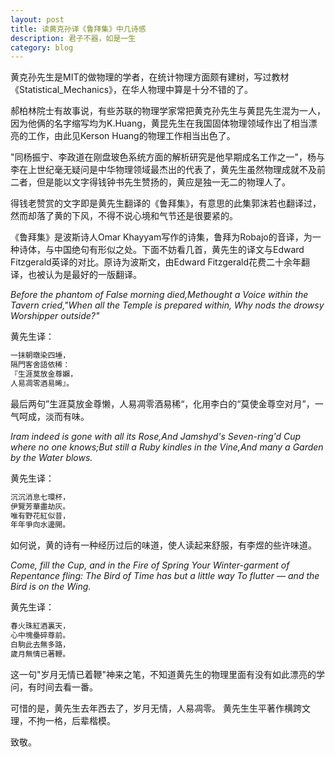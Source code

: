```yaml
---
layout: post
title: 读黄克孙译《鲁拜集》中几诗感
description: 君子不器，如是一生
category: blog
---
```


黄克孙先生是MIT的做物理的学者，在统计物理方面颇有建树，写过教材《Statistical_Mechanics》，在华人物理中算是十分不错的了。

郝柏林院士有故事说，有些苏联的物理学家常把黄克孙先生与黄昆先生混为一人，因为他俩的名字缩写均为K.Huang，黄昆先生在我国固体物理领域作出了相当漂亮的工作，由此见Kerson Huang的物理工作相当出色了。

"同杨振宁、李政道在刚盘玻色系统方面的解析研究是他早期成名工作之一"，杨与李在上世纪毫无疑问是中华物理领域最杰出的代表了，黄先生虽然物理成就不及前二者，但是能以文字得钱钟书先生赞扬的，黄应是独一无二的物理人了。

得钱老赞赏的文字即是黄先生翻译的《鲁拜集》，有意思的此集郭沫若也翻译过，然而却落了黄的下风，不得不说心境和气节还是很要紧的。

《鲁拜集》是波斯诗人Omar Khayyam写作的诗集，鲁拜为Robajo的音译，为一种诗体，与中国绝句有形似之处。下面不妨看几首，黄先生的译文与Edward Fitzgerald英译的对比。原诗为波斯文，由Edward Fitzgerald花费二十余年翻译，也被认为是最好的一版翻译。

*Before the phantom of False morning died,Methought a Voice within the Tavern cried,"When all the Temple is prepared within,
Why nods the drowsy Worshipper outside?"*

黄先生译：
```md
一抹朝暾染四埵，
隔門客舍語依稀：
『生涯莫放金尊嬾，
人易凋零酒易晞』。
```
最后两句”生涯莫放金尊懒，人易凋零酒易稀“，化用李白的“莫使金尊空对月”，一气呵成，淡而有味。

*Iram indeed is gone with all its Rose,And Jamshyd's Seven-ring'd Cup where no one knows;But still a Ruby kindles in the Vine,And many a Garden by the Water blows.*

黄先生译：
```md
沉沉消息七環杯，
伊覽芳華盡劫灰。
唯有野花紅似昔，
年年爭向水邊開。
```
如何说，黄的诗有一种经历过后的味道，使人读起来舒服，有李煜的些许味道。


*Come, fill the Cup, and in the Fire of Spring
Your Winter-garment of Repentance fling:
The Bird of Time has but a little way
To flutter — and the Bird is on the Wing.*


黄先生译：
```md
春火珠紅酒裏天，
心中塊壘碎尊前。
白駒此去無多路，
歲月無情已著鞭。
```
这一句"岁月无情已着鞭"神来之笔，不知道黄先生的物理里面有没有如此漂亮的学问，有时间去看一番。

可惜的是，黄先生去年西去了，岁月无情，人易凋零。
黄先生生平著作横跨文理，不拘一格，后辈楷模。

致敬。
